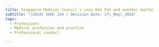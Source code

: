 ```yaml
---
title: Singapore Medical Council v Looi Kok Poh and another matter
subtitle: "[2019] SGHC 134 / Decision Date: 27\_May\_2019"
tags:
  - Professions
  - Medical profession and practice
  - Professional conduct

---
```

